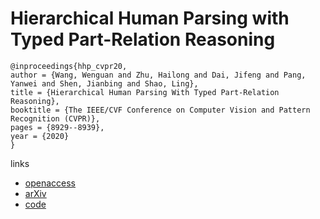 # Hierarchical Human Parsing with Typed Part-Relation Reasoning

```
@inproceedings{hhp_cvpr20,
author = {Wang, Wenguan and Zhu, Hailong and Dai, Jifeng and Pang, Yanwei and Shen, Jianbing and Shao, Ling},
title = {Hierarchical Human Parsing With Typed Part-Relation Reasoning},
booktitle = {The IEEE/CVF Conference on Computer Vision and Pattern Recognition (CVPR)},
pages = {8929--8939},
year = {2020}
}
```

links
- [openaccess](http://openaccess.thecvf.com/content_CVPR_2020/html/Wang_Hierarchical_Human_Parsing_With_Typed_Part-Relation_Reasoning_CVPR_2020_paper.html)
- [arXiv](https://arxiv.org/abs/2003.04845)
- [code](https://github.com/hlzhu09/Hierarchical-Human-Parsing)
